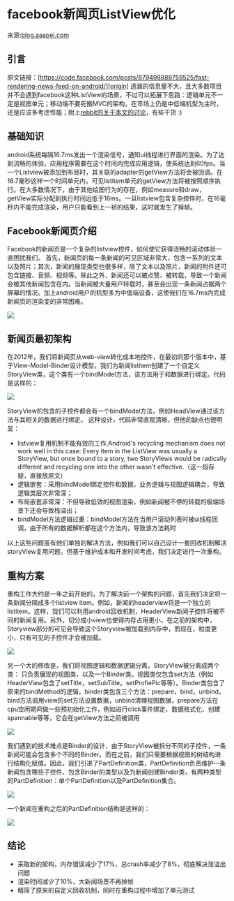 # facebook新闻页ListView优化

来源:[blog.aaapei.com](http://blog.aaapei.com/article/2015/02/facebookxin-wen-ye-listviewyou-hua)

[origin]:https://code.facebook.com/posts/879498888759525/fast-rendering-news-feed-on-android/
[rebbit-comments]:http://www.reddit.com/r/androiddev/comments/2tzrqe/fast_rendering_news_feed_on_android/


## 引言
原文链接：[https://code.facebook.com/posts/879498888759525/fast-rendering-news-feed-on-android/][origin] 透漏的信息量不大，且大多数项目并不会遇到facebook这种ListView的场景，不过可以拓展下思路：逻辑单元不一定是视图单元；移动端不要死搬MVC的架构，在市场上仍是中低端机型为主时，还是应该多考虑性能；附上[rebbit的关于本文的讨论][rebbit-comments]，有些干货 :)

## 基础知识

android系统每隔16.7ms发出一个渲染信号，通知ui线程进行界面的渲染。为了达到流畅的体验，应用程序需要在这个时间内完成应用逻辑，使系统达到60fps。当一个Listview被添加到布局时，其关联的adapter的getView方法将会被回调。在16.7毫秒这样一个时间单元内，可见listitem单元的getView方法将被按照顺序执行。在大多数情况下，由于其他绘图行为的存在，例如measure和draw，getVIew实际分配到执行时间远低于16ms。一旦listview包含复杂控件时，在16毫秒内不能完成渲染，用户只能看到上一祯的结果，这时就发生了掉帧。

## Facebook新闻页介绍

Facebook的新闻页是一个复杂的listview控件，如何使它获得流畅的滚动体验一直困扰我们。 首先，新闻页的每一条新闻的可见区域非常大，包含一系列的文本以及照片；其次，新闻的展现类型也很多样，除了文本以及照片，新闻的附件还可包含链接、音频、视频等。除此之外，新闻还可以被点赞、被转载，导致一个新闻会被其他新闻包含在内。当新闻被大量用户转载时，甚至会出现一条新闻占据两个屏幕的情况。加上android用户的机型多为中低端设备，这使我们在16.7ms内完成新闻页的渲染变的非常困难。

![](3/1.png)

## 新闻页最初架构

在2012年，我们将新闻页从web-view转化成本地控件，在最初的那个版本中，基于View-Model-Binder设计模型，我们为新闻listitem创建了一个自定义StoryView类，这个类有一个bindModel方法，该方法用于和数据进行绑定。代码是这样的：

![](3/2.png)

StoryView的包含的子控件都会有一个bindModel方法，例如HeadVIew通过该方法与其相关的数据进行绑定。
这种设计，代码非常直观清晰，但他的缺点也很明显：

* listview复用机制不能有效的工作,Android's recycling mechanism does not work well in this case: Every item in the ListView was usually a StoryView, but once bound to a story, two StoryViews would be radically different and recycling one into the other wasn't effective.（这一段存疑，直接放原文）
* 逻辑嵌套：采用bindModel绑定控件和数据，业务逻辑与视图逻辑耦合，导致逻辑类层次非常深；
* 布局嵌套非常深：不但导致低效的视图渲染，例如新闻被不停的转载的极端场景下还会导致栈溢出；
* bindModel方法逻辑过重：bindModel方法在当用户滚动列表时被ui线程回调，由于所有的数据解析都在这个方法内，导致该方法耗时

以上这些问题虽有他们单独的解决方法，例如我们可以自己设计一套回收机制解决storyView复用问题。但基于维护成本和开发时间考虑，我们决定进行一次重构。

## 重构方案

重构工作大约是一年之前开始的，为了解决前一个架构的问题，首先我们决定将一条新闻分隔成多个listview item。例如，新闻的headerview将是一个独立的listitem。这样，我们可以利用android回收机制，HeaderView新闻子控件将被不同的新闻复用。另外，切分成小view也使得内存占用更小，在之前的架构中，Storyview部分的可见会导致这个Storyview被加载到内存中，而现在，粒度更小，只有可见的子控件才会被加载。

![](3/3.png)

另一个大的修改是，我们将视图逻辑和数据逻辑分离，StoryView被分离成两个类： 只负责展现的视图类，以及一个Binder类。视图类仅包含set方法（例如HeaderView包含了setTitle，setSubTitle。setProfiePic等等）。Binder类包含了原来的bindMethod的逻辑，binder类包含三个方法：prepare，bind，unbind。 bind方法调用view的set方法设置数据，unbind清理视图数据，prepare方法在cpu空闲期间做一些预初始化工作，例如进行click事件绑定、数据格式化、创建spannable等等，它会在getView方法之前被调用

![](3/4.png)

我们遇到的技术难点是Binder的设计，由于StoryView被拆分不同的子控件，一条新闻可能会包含多个不同的Binder。而在之前，我们只需要根据视图的树结构进行结构化赋值。因此，我们引进了PartDefinition类，PartDefinition负责维护一条新闻包含哪些子控件、包含Binder的类型以及为新闻创建Binder类，有两种类型的PartDefinition：单个PartDefinition以及PartDefinition集合。

![](3/5.png)

一个新闻在重构之后的PartDefinition结构是这样的：

![](3/6.png)

## 结论
* 采取新的架构，内存错误减少了17%，总crash率减少了8%，彻底解决涨溢出问题
* 渲染时间减少了10%，大新闻场景不再掉帧
* 精简了原来的自定义回收机制，同时在重构过程中增加了单元测试


